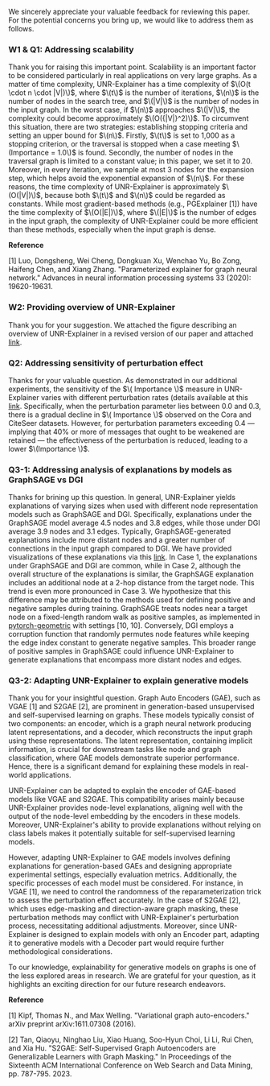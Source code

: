 We sincerely appreciate your valuable feedback for reviewing this paper. For the potential concerns you bring up, we would like to address them as follows.

### W1 \& Q1: Addressing scalability 

Thank you for raising this important point. Scalability is an important factor to be considered particularly in real applications on very large graphs. As a matter of time complexity, UNR-Explainer has a time complexity of $\(O(t \cdot n \cdot |V|)\)$, where $\(t\)$ is the number of iterations, $\(n\)$ is the number of nodes in the search tree, and $\(|V|\)$ is the number of nodes in the input graph. In the worst case, if $\(n\)$ approaches $\(|V|\)$, the complexity could become approximately $\(O({|V|}^2)\)$. To circumvent this situation, there are two strategies: establishing stopping criteria and setting an upper bound for $\(n\)$. Firstly, $\(t\)$ is set to 1,000 as a stopping criterion, or the traversal is stopped when a case meeting $\(Importance = 1.0\)$ is found. Secondly, the number of nodes in the traversal graph is limited to a constant value; in this paper, we set it to 20. Moreover, in every iteration, we sample at most 3 nodes for the expansion step, which helps avoid the exponential expansion of $\(n\)$. For these reasons, the time complexity of UNR-Explainer is approximately $\(O(|V|)\)$, because both $\(t\)$ and $\(n\)$ could be regarded as constants. While most gradient-based methods (e.g., PGExplainer [1]) have the time complexity of $\(O(|E|)\)$, where $\(|E|\)$ is the number of edges in the input graph, the complexity of UNR-Explainer could be more efficient than these methods, especially when the input graph is dense.

**Reference**

[1] Luo, Dongsheng, Wei Cheng, Dongkuan Xu, Wenchao Yu, Bo Zong, Haifeng Chen, and Xiang Zhang. "Parameterized explainer for graph neural network." Advances in neural information processing systems 33 (2020): 19620-19631.

### W2: Providing overview of UNR-Explainer

Thank you for your suggestion. We attached the figure describing an overview of UNR-Explainer in a revised version of our paper and attached [link](https://anonymous.4open.science/r/unr0929/overview.jpg).


### Q2: Addressing sensitivity of perturbation effect
Thanks for your valuable question. As demonstrated in our additional experiments, the sensitivity of the $\( Importance \)$ measure in UNR-Explainer varies with different perturbation rates (details available at this [link](https://anonymous.4open.science/r/unr0929/perturbation_param.jpg). Specifically, when the perturbation parameter lies between 0.0 and 0.3, there is a gradual decline in $\( Importance \)$ observed on the Cora and CiteSeer datasets. However, for perturbation parameters exceeding 0.4 — implying that 40\% or more of messages that ought to be weakened are retained — the effectiveness of the perturbation is reduced, leading to a lower $\(Importance \)$.


### Q3-1: Addressing analysis of explanations by models as GraphSAGE vs DGI
Thanks for brining up this question. In general, UNR-Explainer yields explanations of varying sizes when used with different node representation models such as GraphSAGE and DGI. Specifically, explanations under the GraphSAGE model average 4.5 nodes and 3.8 edges, while those under DGI average 3.9 nodes and 3.1 edges. Typically, GraphSAGE-generated explanations include more distant nodes and a greater number of connections in the input graph compared to DGI. We have provided visualizations of these explanations via this [link](https://anonymous.4open.science/r/unr0929/cora-gs-dgi.jpg). In Case 1, the explanations under GraphSAGE and DGI are common, while in Case 2, although the overall structure of the explanations is similar, the GraphSAGE explanation includes an additional node at a 2-hop distance from the target node. This trend is even more pronounced in Case 3. We hypothesize that this difference may be attributed to the methods used for defining positive and negative samples during training. GraphSAGE treats nodes near a target node on a fixed-length random walk as positive samples, as implemented in [pytorch-geometric](https://pytorch-geometric.readthedocs.io/en/latest/_modules/torch_geometric/loader/link_neighbor_loader.html#LinkNeighborLoader) with settings [10, 10]. Conversely, DGI employs a corruption function that randomly permutes node features while keeping the edge index constant to generate negative samples. This broader range of positive samples in GraphSAGE could influence UNR-Explainer to generate explanations that encompass more distant nodes and edges.


### Q3-2: Adapting UNR-Explainer to explain generative models 

Thank you for your insightful question. Graph Auto Encoders (GAE), such as VGAE [1] and S2GAE [2], are prominent in generation-based unsupervised and self-supervised learning on graphs. These models typically consist of two components: an encoder, which is a graph neural network producing latent representations, and a decoder, which reconstructs the input graph using these representations. The latent representation, containing implicit information, is crucial for downstream tasks like node and graph classification, where GAE models demonstrate superior performance. Hence, there is a significant demand for explaining these models in real-world applications.

UNR-Explainer can be adapted to explain the encoder of GAE-based models like VGAE and S2GAE. This compatibility arises mainly because UNR-Explainer provides node-level explanations, aligning well with the output of the node-level embedding by the encoders in these models. Moreover, UNR-Explainer's ability to provide explanations without relying on class labels makes it potentially suitable for self-supervised learning models.

However, adapting UNR-Explainer to GAE models involves defining explanations for generation-based GAEs and designing appropriate experimental settings, especially evaluation metrics. Additionally, the specific processes of each model must be considered. For instance, in VGAE [1], we need to control the randomness of the reparameterization trick to assess the perturbation effect accurately. In the case of S2GAE [2], which uses edge-masking and direction-aware graph masking, these perturbation methods may conflict with UNR-Explainer's perturbation process, necessitating additional adjustments. Moreover, since UNR-Explainer is designed to explain models with only an Encoder part, adapting it to generative models with a Decoder part would require further methodological considerations.

To our knowledge, explainability for generative models on graphs is one of the less explored areas in research. We are grateful for your question, as it highlights an exciting direction for our future research endeavors.

**Reference**

[1] Kipf, Thomas N., and Max Welling. "Variational graph auto-encoders." arXiv preprint arXiv:1611.07308 (2016).

[2] Tan, Qiaoyu, Ninghao Liu, Xiao Huang, Soo-Hyun Choi, Li Li, Rui Chen, and Xia Hu. "S2GAE: Self-Supervised Graph Autoencoders are Generalizable Learners with Graph Masking." In Proceedings of the Sixteenth ACM International Conference on Web Search and Data Mining, pp. 787-795. 2023.
